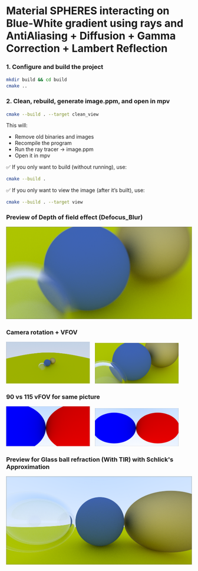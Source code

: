 # Material SPHERES interacting on Blue-White gradient using rays and AntiAliasing + Diffusion + Gamma Correction + Lambert Reflection

### 1. Configure and build the project
```bash
mkdir build && cd build
cmake ..
```

### 2. Clean, rebuild, generate image.ppm, and open in mpv
```bash
cmake --build . --target clean_view
```
This will:
- Remove old binaries and images  
- Recompile the program  
- Run the ray tracer → image.ppm  
- Open it in mpv  

✅ If you only want to build (without running), use:
```bash
cmake --build .
```
✅ If you only want to view the image (after it’s built), use:
```bash
cmake --build . --target view
```
### Preview of Depth of field effect (Defocus_Blur)
![defocus blur](assets/defcosballs.png)

### Camera rotation + VFOV
<p>
  <img src="assets/rotatefar.png" alt="90° VFOV" width="45%" style="margin-right:10px;">
  <img src="assets/rotateclose.png" alt="115° VFOV" width="45%">
</p>

### 90 vs 115 vFOV for same picture
<p>
  <img src="assets/90VFOV.png" alt="90° VFOV" width="45%" style="margin-right:10px;">
  <img src="assets/115VFOV.png" alt="115° VFOV" width="45%">
</p>

### Preview for Glass ball refraction (With TIR) with Schlick's Approximation
![Glass material refraction](assets/SchlicksTIR.png)







